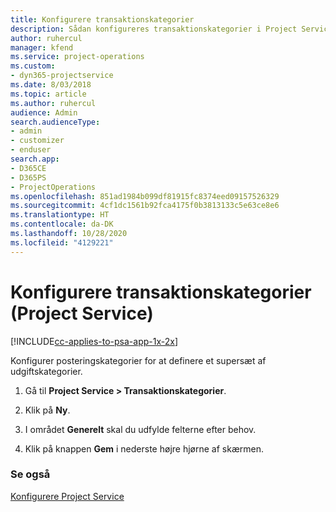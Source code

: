 ```yaml
---
title: Konfigurere transaktionskategorier
description: Sådan konfigureres transaktionskategorier i Project Service
author: ruhercul
manager: kfend
ms.service: project-operations
ms.custom:
- dyn365-projectservice
ms.date: 8/03/2018
ms.topic: article
ms.author: ruhercul
audience: Admin
search.audienceType:
- admin
- customizer
- enduser
search.app:
- D365CE
- D365PS
- ProjectOperations
ms.openlocfilehash: 851ad1984b099df81915fc8374eed09157526329
ms.sourcegitcommit: 4cf1dc1561b92fca4175f0b3813133c5e63ce8e6
ms.translationtype: HT
ms.contentlocale: da-DK
ms.lasthandoff: 10/28/2020
ms.locfileid: "4129221"
---
```

# <a name="configure-transaction-categories-project-service"></a>Konfigurere transaktionskategorier (Project Service)

[!INCLUDE[cc-applies-to-psa-app-1x-2x](../includes/cc-applies-to-psa-app-1x-2x.md)]

Konfigurer posteringskategorier for at definere et supersæt af udgiftskategorier.  
  
1.  Gå til **Project Service > Transaktionskategorier**.  
  
2.  Klik på **Ny**.  
  
3.  I området **Generelt** skal du udfylde felterne efter behov.  
  
4.  Klik på knappen **Gem** i nederste højre hjørne af skærmen.  
  
### <a name="see-also"></a>Se også  
 [Konfigurere Project Service](../psa/configure.md)
